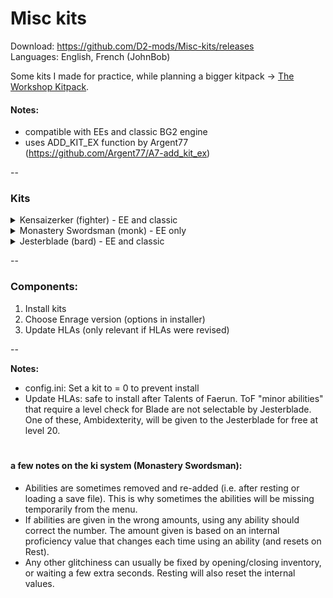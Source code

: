 # Misc kits

Download: https://github.com/D2-mods/Misc-kits/releases  
Languages: English, French (JohnBob)

Some kits I made for practice, while planning a bigger kitpack -> [The Workshop Kitpack](https://github.com/D2-mods/The-Workshop-Kitpack).

#### Notes:
- compatible with EEs and classic BG2 engine
- uses ADD_KIT_EX function by Argent77 (https://github.com/Argent77/A7-add_kit_ex)

--

### Kits
<details>
  <summary>Kensaizerker (fighter)     - EE and classic</summary>
  
---

KENSAIZERKER: A variant of the kensai, or "sword saint", this warrior is in tune with <PRO_HISHER> animalistic side and, during combat, can achieve an ecstatic state of mind that will enable <PRO_HIMHER> to fight longer, harder, and more savagely than any person has a right to.

Advantages:
- +2 bonus to Armor Class.
- +1 to attack and damage rolls every 3 levels.
- -1 bonus to Speed Factor every 4 levels.
- May use the Enrage ability. Gains one use at level 1 and an additional use every 4 levels thereafter.

ENRAGE: For 1 turn, the character gains a +2 bonus to attack and damage rolls, a +2 bonus to Armor Class, and immunity to charm, confusion, fear, feeblemind, hold, imprisonment, level drain, maze, stun, and sleep. The character also gains 15 temporary Hit Points which are taken away at the end of the berserk spree, possibly knocking <PRO_HIMHER> unconscious.

Disadvantages:
- Becomes winded after berserking: -2 penalty to attack rolls, damage, and Armor Class.
- May not wear any armor.
- May not use missile weapons.
- May not wear gauntlets or bracers.
- Alignment restricted to any non-lawful.

---
  
</details>

<details>
  <summary>Monastery Swordsman (monk) - EE only</summary>
  
---

MONASTERY SWORDSMAN: Monks are warriors who pursue perfection through contemplation as well as action. Among them are a subset that have been specially trained to be one with their favored weapons. This Monk's best known feat is the ability to sever an opponent with a single strike.

Advantages:
- May achieve Grand Mastery (five slots) in any weapon available to Monks.
- May place 2 slots in Single Weapon Style and 3 slots in Two-Weapon Style.
- +1 to attack and damage rolls at 3rd level and an additional +1 bonus every 5 levels thereafter.
- Gains ki points, which are used to activate kit abilities. Gains 1 ki point every 3 levels, up to a maximum of 10 points at level 30.
- 3rd level: May use the Element—Fire, Element—Wind, and Element—Moon abilities. Each requires 1 ki point.

ELEMENT—FIRE/WIND/MOON: For 4 rounds, each successful melee attack deals an extra 2d6 fire, slashing, or magic damage. Only one element can be in effect at a time.

- 13th level: May use the Sever ability. Requires 1 ki point.

SEVER: A single deadly strike. The next successful attack within 2 rounds forces the target to make a save vs. Death at -2 or die. An opponent that survives the attack still suffers 5d6 slashing damage.

Disadvantages:
- Unarmed attacks do not gain extra Attacks Per Round bonuses.
- May not use the Stunning Blow ability.
- May not use the Quivering Palm ability.
- May not use slings or darts.

---

</details>

<details>
  <summary>Jesterblade (bard)         - EE and classic</summary>
  
---

JESTERBLADE: The Jesterblade is well versed in the arts of ridicule and hilarity, and uses <PRO_HISHER> abilities to confuse enemies, cavorting madly during combat. Do not mistake <PRO_HIMHER> for a true fool, however. This bard is an expert fighter and adventurer, whose fighting style is lethally dangerous.

Advantages:
- The Jesterblade's song confuses enemies within 30 feet unless they save vs. Spell at a +2 bonus. The bonus lowers to +1 at level 5, +0 at level 10, -1 at level 15, and -2 at level 20.
- May place 3 slots in Two-Weapon Style.
- May use the Offensive Spin and Defensive Spin abilities once per day. Gains one use each at level 1 and an additional use each every 4 levels thereafter.

OFFENSIVE SPIN: During the next 4 rounds, the character gains a +2 bonus to attack and damage rolls, an extra attack per round, doubled movement rate, and all attacks deal maximum damage for the duration. Offensive Spin may not be used in conjunction with the Haste or Improved Haste spells.

DEFENSIVE SPIN: During the next 4 rounds, the character is rooted to the spot and gains a +1 bonus to Armor Class per level, up to a maximum of +10.
  
Disadvantages:
- Bard Song does not gain additional effects at higher levels.
- Only has one half the normal Lore value.
- Only has one half the normal Pick Pockets skill.

---
  
</details>

--

### Components:
1. Install kits
2. Choose Enrage version (options in installer)
3. Update HLAs (only relevant if HLAs were revised)

--

**Notes:**
- config.ini: Set a kit to = 0 to prevent install
- Update HLAs: safe to install after Talents of Faerun. ToF "minor abilities" that require a level check for Blade are not selectable by Jesterblade. One of these, Ambidexterity, will be given to the Jesterblade for free at level 20.


#

#### a few notes on the ki system (Monastery Swordsman):
- Abilities are sometimes removed and re-added (i.e. after resting or loading a save file). This is why sometimes the abilities will be missing temporarily from the menu.
- If abilities are given in the wrong amounts, using any ability should correct the number. The amount given is based on an internal proficiency value that changes each time using an ability (and resets on Rest).
- Any other glitchiness can usually be fixed by opening/closing inventory, or waiting a few extra seconds. Resting will also reset the internal values.
